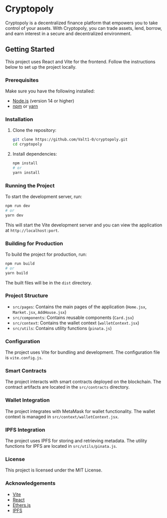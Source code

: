 # Cryptopoly

Cryptopoly is a decentralized finance platform that empowers you to take control of your assets. With Cryptopoly, you can trade assets, lend, borrow, and earn interest in a secure and decentralized environment.

## Getting Started

This project uses React and Vite for the frontend. Follow the instructions below to set up the project locally.

### Prerequisites

Make sure you have the following installed:

- [Node.js](https://nodejs.org/) (version 14 or higher)
- [npm](https://www.npmjs.com/) or [yarn](https://yarnpkg.com/)

### Installation

1. Clone the repository:

    ```bash
    git clone https://github.com/Valt1-0/cryptopoly.git
    cd cryptopoly
    ```

2. Install dependencies:

    ```bash
    npm install
    # or
    yarn install
    ```

### Running the Project

To start the development server, run:

```bash
npm run dev
# or
yarn dev
```

This will start the Vite development server and you can view the application at `http://localhost:port`.

### Building for Production

To build the project for production, run:

```bash
npm run build
# or
yarn build
```

The built files will be in the `dist` directory.

### Project Structure

- `src/pages`: Contains the main pages of the application (`Home.jsx`, `Market.jsx`, `AddHouse.jsx`)
- `src/components`: Contains reusable components (`Card.jsx`)
- `src/context`: Contains the wallet context (`walletContext.jsx`)
- `src/utils`: Contains utility functions (`pinata.js`)

### Configuration

The project uses Vite for bundling and development. The configuration file is `vite.config.js`.

### Smart Contracts

The project interacts with smart contracts deployed on the blockchain. The contract artifacts are located in the `src/contracts` directory.

### Wallet Integration

The project integrates with MetaMask for wallet functionality. The wallet context is managed in `src/context/walletContext.jsx`.

### IPFS Integration

The project uses IPFS for storing and retrieving metadata. The utility functions for IPFS are located in `src/utils/pinata.js`.

### License

This project is licensed under the MIT License.

### Acknowledgements

- [Vite](https://vitejs.dev/)
- [React](https://reactjs.org/)
- [Ethers.js](https://docs.ethers.io/v5/)
- [IPFS](https://ipfs.io/)

 


